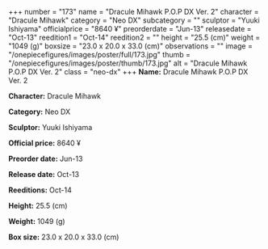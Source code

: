 +++
number = "173"
name = "Dracule Mihawk P.O.P DX Ver. 2"
character = "Dracule Mihawk"
category = "Neo DX"
subcategory = ""
sculptor = "Yuuki Ishiyama"
officialprice = "8640 ¥"
preorderdate = "Jun-13"
releasedate = "Oct-13"
reedition1 = "Oct-14"
reedition2 = ""
height = "25.5 (cm)"
weight = "1049 (g)"
boxsize = "23.0 x 20.0 x 33.0 (cm)"
observations = ""
image = "/onepiecefigures/images/poster/full/173.jpg"
thumb = "/onepiecefigures/images/poster/thumb/173.jpg"
alt = "Dracule Mihawk P.O.P DX Ver. 2"
class = "neo-dx"
+++
**Name:** Dracule Mihawk P.O.P DX Ver. 2

**Character:** Dracule Mihawk

**Category:** Neo DX 

**Sculptor:** Yuuki Ishiyama

**Official price:** 8640 ¥

**Preorder date:** Jun-13

**Release date:** Oct-13

**Reeditions:** Oct-14

**Height:** 25.5 (cm)

**Weight:** 1049 (g)

**Box size:** 23.0 x 20.0 x 33.0 (cm)



